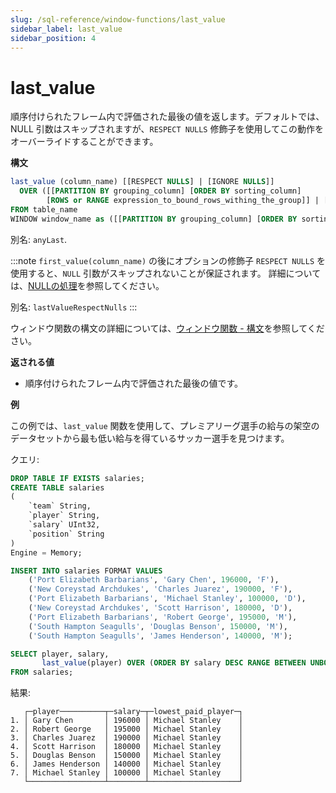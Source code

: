 ```yaml
---
slug: /sql-reference/window-functions/last_value
sidebar_label: last_value
sidebar_position: 4
---
```



# last_value

順序付けられたフレーム内で評価された最後の値を返します。デフォルトでは、NULL 引数はスキップされますが、`RESPECT NULLS` 修飾子を使用してこの動作をオーバーライドすることができます。

**構文**

```sql
last_value (column_name) [[RESPECT NULLS] | [IGNORE NULLS]]
  OVER ([[PARTITION BY grouping_column] [ORDER BY sorting_column] 
        [ROWS or RANGE expression_to_bound_rows_withing_the_group]] | [window_name])
FROM table_name
WINDOW window_name as ([[PARTITION BY grouping_column] [ORDER BY sorting_column])
```

別名: `anyLast`.

:::note
`first_value(column_name)` の後にオプションの修飾子 `RESPECT NULLS` を使用すると、`NULL` 引数がスキップされないことが保証されます。
詳細については、[NULLの処理](../aggregate-functions/index.md/#null-processing)を参照してください。

別名: `lastValueRespectNulls`
:::

ウィンドウ関数の構文の詳細については、[ウィンドウ関数 - 構文](./index.md/#syntax)を参照してください。

**返される値**

- 順序付けられたフレーム内で評価された最後の値です。

**例**

この例では、`last_value` 関数を使用して、プレミアリーグ選手の給与の架空のデータセットから最も低い給与を得ているサッカー選手を見つけます。

クエリ:

```sql
DROP TABLE IF EXISTS salaries;
CREATE TABLE salaries
(
    `team` String,
    `player` String,
    `salary` UInt32,
    `position` String
)
Engine = Memory;

INSERT INTO salaries FORMAT VALUES
    ('Port Elizabeth Barbarians', 'Gary Chen', 196000, 'F'),
    ('New Coreystad Archdukes', 'Charles Juarez', 190000, 'F'),
    ('Port Elizabeth Barbarians', 'Michael Stanley', 100000, 'D'),
    ('New Coreystad Archdukes', 'Scott Harrison', 180000, 'D'),
    ('Port Elizabeth Barbarians', 'Robert George', 195000, 'M'),
    ('South Hampton Seagulls', 'Douglas Benson', 150000, 'M'),
    ('South Hampton Seagulls', 'James Henderson', 140000, 'M');
```

```sql
SELECT player, salary,
       last_value(player) OVER (ORDER BY salary DESC RANGE BETWEEN UNBOUNDED PRECEDING AND UNBOUNDED FOLLOWING) AS lowest_paid_player
FROM salaries;
```

結果:

```response
   ┌─player──────────┬─salary─┬─lowest_paid_player─┐
1. │ Gary Chen       │ 196000 │ Michael Stanley    │
2. │ Robert George   │ 195000 │ Michael Stanley    │
3. │ Charles Juarez  │ 190000 │ Michael Stanley    │
4. │ Scott Harrison  │ 180000 │ Michael Stanley    │
5. │ Douglas Benson  │ 150000 │ Michael Stanley    │
6. │ James Henderson │ 140000 │ Michael Stanley    │
7. │ Michael Stanley │ 100000 │ Michael Stanley    │
   └─────────────────┴────────┴────────────────────┘
```
